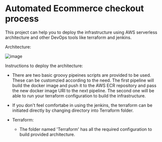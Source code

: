 # Automated Ecommerce checkout process
This project can help you to deploy the infrastructure using AWS serverless architecture and other DevOps tools like terraform and jenkins.

Architecture:

![image](https://github.com/Srilatha-DevOps/Ecommerce/assets/134747767/715cd5fd-69be-43d9-8d3b-80579854e320)



Instructions to deploy the architecture:

* There are two basic groovy pipeines scripts are provided to be used. These can be customzied according to the need. The first pipeline will build the docker image and push it to the AWS ECR repository and pass the new docker image URI to the next pipeline. The second one will be able to run your terraform configuration to build the infrastructure.
* If you don't feel comfortabe in using the jenkins, the terraform can be initiated directly by changing directory into Terraform folder. 


* Terraform:
    * The folder named 'Terraform' has all the required configuration to build provided architecture. 
